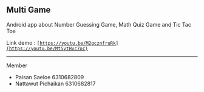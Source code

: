 ## Multi Game
Android app about Number Guessing Game, Math Quiz Game and Tic Tac Toe

Link demo : <code>[https://youtu.be/M2gcznfruRk](https://youtu.be/Mt5ytHvc7oc)</code>
<hr>

Member
- Paisan Saeloe 6310682809
- Nattawut Pichaikan 6310682817
